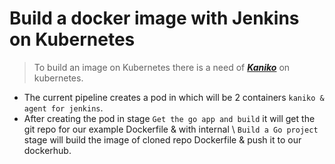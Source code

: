 # Build a docker image with Jenkins on Kubernetes

> To build an image on Kubernetes there is a need of **_[Kaniko](https://github.com/GoogleContainerTools/kaniko)_** on kubernetes.
* The current pipeline creates a pod in which will be 2 containers ```kaniko & agent for jenkins```.
* After creating the pod in stage ```Get the go app and build``` it will get the git repo for our example Dockerfile & with internal \ ```Build a Go project``` stage will build the image of cloned repo Dockerfile & push it to our dockerhub.
